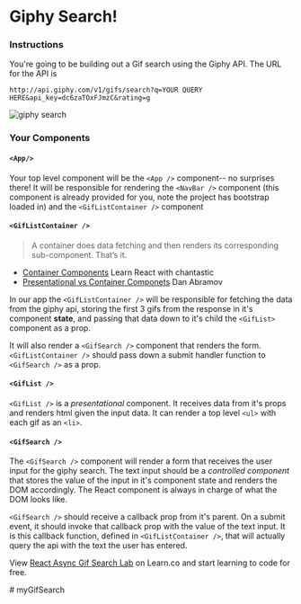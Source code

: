 # Giphy Search!

### Instructions

You're going to be building out a Gif search using the Giphy API. The URL for the API is

`http://api.giphy.com/v1/gifs/search?q=YOUR QUERY HERE&api_key=dc6zaTOxFJmzC&rating=g`

![giphy search](https://raw.githubusercontent.com/learn-co-curriculum/react-async-gif-search-lab/master/async.gif)

### Your Components

#### `<App/>`
  Your top level component will be the `<App />` component-- no surprises there! It will be responsible for rendering the `<NavBar />` component (this component is already provided for you, note the project has bootstrap loaded in) and the `<GifListContainer />` component
  
#### `<GifListContainer />`

> A container does data fetching and then renders its corresponding sub-component. That’s it.

- [Container Components](https://medium.com/@learnreact/container-components-c0e67432e005) Learn React with chantastic
- [Presentational vs Container Componets](https://medium.com/@dan_abramov/smart-and-dumb-components-7ca2f9a7c7d0) Dan Abramov

In our app the `<GifListContainer />` will be responsible for fetching the data from the giphy api, storing the first 3 gifs from the response in it's component **state**, and passing that data down to it's child the `<GifList>` component as a prop.

It will also render a `<GifSearch />` component that renders the form. `<GifListContainer />` should pass down a submit handler function to `<GifSearch />` as a prop.

#### `<GifList />`

`<GifList />` is a *presentational* component. It receives data from it's props and renders html given the input data. It can render a top level `<ul>` with each gif as an `<li>`. 

#### `<GifSearch />`

The `<GifSearch />` component will render a form that receives the user input for the giphy search. The text input should be a *controlled component* that stores the value of the input in it's component state and renders the DOM accordingly. The React component is always in charge of what the DOM looks like.

`<GifSearch />` should receive a callback prop from it's parent.  On a submit event, it should invoke that callback prop with the value of the text input. It is this callback function, defined in  `<GifListContainer />`, that will actually query the api with the text the user has entered.


<p class='util--hide'>View <a href='https://learn.co/lessons/react-async-gif-search-lab'>React Async Gif Search Lab</a> on Learn.co and start learning to code for free.</p>
# myGifSearch
